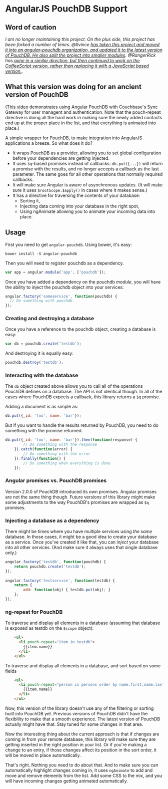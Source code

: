 # AngularJS PouchDB Support

## Word of caution

*I am no longer maintaining this project. On the plus side, this project has been forked a number of times. @tlvince [has taken this project and moved it into an angular-pouchdb organization, and updated it to the latest version of PouchDB. He also split the project into smaller modules](https://github.com/angular-pouchdb/angular-pouchdb). @RangerRick has[ gone in a similar direction, but then continued to work on the CoffeeScript version, rather than replacing it with a JavaScript based version.](https://github.com/RangerRick/angular-pouchdb/network).*

## What this version was doing for an ancient version of PouchDB

([This video](https://www.youtube.com/watch?v=Zf1cnvVDkDg) demonstrates using Angular PouchDB with Couchbase's Sync Gateway for user managent and authentication. Note that the pouch-repeat directive is doing all the hard work in making sure the newly added contacts end up at the proper place in the list, and that everything is animated into place.)

A simple wrapper for PouchDB, to make integration into AngularJS applications a breeze. So what does it do?

* It wraps PouchDB as a provider, allowing you to set global configuration before your dependencies are getting injected.
* It uses `$q`-based promises instead of callbacks: `db.put({...})` will return a promise with the results, and no longer accepts a callback as the last parameter. The same goes for all other operations that normally required callbacks.
* It will make sure Angular is aware of asynchronous updates. (It will make sure it uses `$rootScope.$apply()` in cases where it makes sense.)
* It has a directive for traversing the contents of your database:
  * Sorting it,
  * Injecting data coming into your database in the right spot,
  * Using ngAnimate allowing you to animate your incoming data into place.

## Usage

First you need to get `angular-pouchdb`. Using bower, it's easy:

```
bower install -S angular-pouchdb
```

Then you will need to register pouchdb as a dependency. 

```javascript
var app = angular.module('app', ['pouchdb']);
```
    
Once you have added a dependency on the pouchdb *module*, you will have the ability to inject the pouchdb object into your services:

```javascript
angular.factory('someservice', function(pouchdb) {
  // Do something with pouchdb.
});
```

### Creating and destroying a database 

Once you have a reference to the pouchdb object, creating a database is easy:

```javascript
var db = pouchdb.create('testdb');
```
    
And destroying it is equally easy:

```javascript    
pouchdb.destroy('testdb');
``` 

### Interacting with the database

The `db` object created above allows you to call all of the operations PouchDB defines on a database. The API is not identical though. In all of the cases where PouchDB expects a callback, this library returns a `$q` promise. 

Adding a document is as simple as:

```javascript
db.put({_id: 'foo', name: 'bar'});
```

But if you want to handle the results returned by PouchDB, you need to do something with the promise returned.
    
```javascript
db.put({_id: 'foo', name: 'bar'}).then(function(response) {
        // Do something with the response
    }).catch(function(error) {
        // Do something with the error
    }).finally(function() {
        // Do something when everything is done
    });
```
 
### Angular promises vs. PouchDB promises

Version 2.0.0 of PouchDB introduced its own promises. Angular promises are not the same thing though. Future versions of this library might make some adjustments to the way PouchDB's 
promises are wrapped as `$q` promises.

### Injecting a database as a dependency

There might be times where you have multiple services using *the same* database. In those cases, it might be a good idea to create your database as a service. Once you've created it like that, you can *inject* your database into all other services. (And make sure it always uses that single database only.)
    
```javascript
angular.factory('testdb', function(pouchdb) {
    return pouchdb.create('testdb');
});
    
angular.factory('testservice', function(testdb) {
    return {
        add: function(obj) { testdb.put(obj); }
    };
});
```
    
### ng-repeat for PouchDB

To traverse and display all elements in a database (assuming that database is exposed as testdb on the `$scope` object):

```html
    <ul>
      <li pouch-repeat="item in testdb">
        {{item.name}}
      </li>
    </ul>
```

To traverse and display all elements in a database, and sort based on some fields

```html
    <ul>
      <li pouch-repeat="person in persons order by name.first,name.last">
        {{item.name}}
      </li>
    </ul>
```

Now, this version of the library doesn't use any of the filtering or sorting built into PouchDB yet. Previous versions of PouchDB didn't have the flexibility to make that a smooth experience. The latest version of PouchDB actually might have that. Stay tuned for some changes in that area. 

Now the interesting thing about the current approach is that if changes are coming in from your remote database, this library will make sure they are getting inserted in the right position in your list. Or if you're making a change to an entry, if those changes affect its position in the sort order, it will be moved in place automatically. 

That's right. Nothing you need to do about that. And to make sure you can automatically highlight changes coming in, it uses `ngAnimate` to add and move and remove elements from the list. Add some CSS to the mix, and you will have incoming changes getting animated automatically.
    
    
